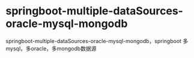 # springboot-multiple-dataSources-oracle-mysql-mongodb
springboot-multiple-dataSources-oracle-mysql-mongodb，springboot 多mysql，多oracle，多mongodb数据源
